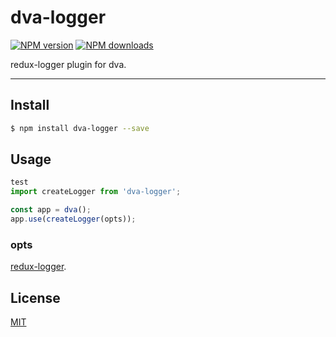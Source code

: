 # dva-logger

[![NPM version](https://img.shields.io/npm/v/dva-logger.svg?style=flat)](https://npmjs.org/package/dva-logger)
[![NPM downloads](http://img.shields.io/npm/dm/dva-logger.svg?style=flat)](https://npmjs.org/package/dva-logger)

redux-logger plugin for dva.

---

## Install

```bash
$ npm install dva-logger --save
```

## Usage

```javascript
test
import createLogger from 'dva-logger';

const app = dva();
app.use(createLogger(opts));
```

### opts

[redux-logger](https://github.com/evgenyrodionov/redux-logger#options).

## License

[MIT](https://tldrlegal.com/license/mit-license)
